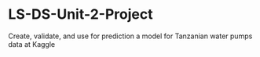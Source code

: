 # LS-DS-Unit-2-Project
Create, validate, and use for prediction a model for Tanzanian water pumps data at Kaggle
